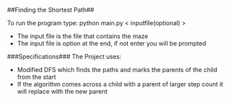 ##Finding the Shortest Path##

To run the program type: python main.py < inputfile(optional) >
- The input file is the file that contains the maze
- The input file is option at the end, if not enter you will be prompted

###Specifications###
The Project uses:
- Modified DFS which finds the paths and marks the parents of the child from the start
- If the algorithm comes across a child with a parent of larger step count it will replace
with the new parent
